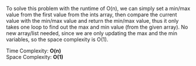To solve this problem with the runtime of O(n), we can simply set a min/max value from the first value from the ints
array, then compare the current value with the min/max value and return the min/max value, thus it only takes one loop
to find out the max and min value (from the given array). No new array/list needed, since we are only updating the max 
and the min variables, so the space complexity is O(1).

Time Complexity: <b>O(n)</b> <br>
Space Complexity: <b>O(1)</b>
